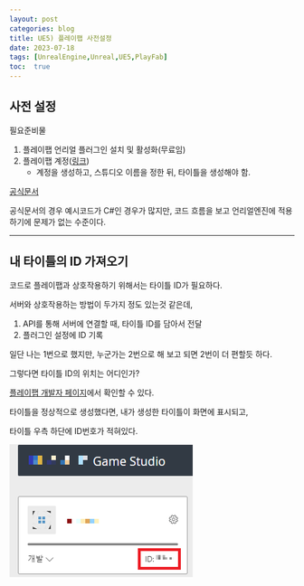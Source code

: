 ```yaml
---
layout: post
categories: blog
title: UE5) 플레이팹 사전설정
date: 2023-07-18
tags: [UnrealEngine,Unreal,UE5,PlayFab]
toc:  true
---
```


## 사전 설정
필요준비물
1. 플레이팹 언리얼 플러그인 설치 및 활성화(무료임)
2. 플레이팹 계정([링크](https://developer.playfab.com/ko-kr))
   - 계정을 생성하고, 스튜디오 이름을 정한 뒤, 타이틀을 생성해야 함.

[공식문서](https://learn.microsoft.com/ko-kr/gaming/playfab/)

공식문서의 경우 예시코드가 C#인 경우가 많지만, 코드 흐름을 보고 언리얼엔진에 적용하기에 문제가 없는 수준이다.

-----------------

## 내 타이틀의 ID 가져오기

코드로 플레이팹과 상호작용하기 위해서는 타이틀 ID가 필요하다.

서버와 상호작용하는 방법이 두가지 정도 있는것 같은데,  

1. API를 통해 서버에 연결할 때, 타이틀 ID를 담아서 전달
2. 플러그인 설정에 ID 기록

일단 나는 1번으로 했지만, 누군가는 2번으로 해 보고 되면 2번이 더 편할듯 하다.


그렇다면 타이틀 ID의 위치는 어디인가?

[플레이팹 개발자 페이지](https://developer.playfab.com/ko-KR)에서 확인할 수 있다.

타이틀을 정상적으로 생성했다면, 내가 생성한 타이틀이 화면에 표시되고,

타이틀 우측 하단에 ID번호가 적혀있다.

![ex_screenshot](/assets/images/unreal/playfab/titleID.png)

